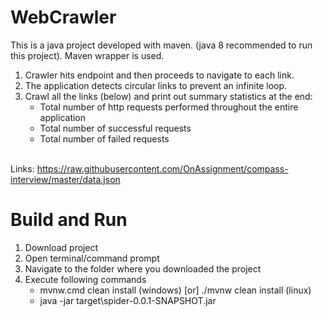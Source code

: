# WebCrawler
This is a java project developed with maven. (java 8 recommended to run this project). Maven wrapper is used. 

1. Crawler hits endpoint and then proceeds to navigate to each link.
2. The application detects circular links to prevent an infinite loop.
3. Crawl all the links (below) and print out summary statistics at the end:
     * Total number of http requests performed throughout the entire application
     * Total number of successful requests
     * Total number of failed requests

<br>Links: https://raw.githubusercontent.com/OnAssignment/compass-interview/master/data.json
     
# Build and Run
1. Download project
2. Open terminal/command prompt 
3. Navigate to the folder where you downloaded the project 
4. Execute following commands
     * mvnw.cmd clean install (windows) [or] ./mvnw clean install (linux)
     * java -jar target\spider-0.0.1-SNAPSHOT.jar
